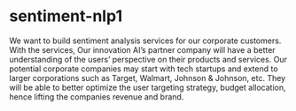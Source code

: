 # sentiment-nlp1
We want to build sentiment analysis services for our corporate customers. 
With the services, Our innovation AI’s partner company will have a better understanding of the users’ perspective on their products and services.
Our potential corporate companies may start with tech startups and extend to larger corporations such as Target, Walmart, Johnson & Johnson, etc. 
They will be able to better optimize the user targeting strategy, budget allocation, hence lifting the companies revenue and brand. 
